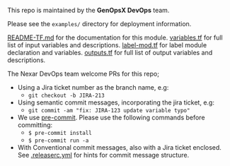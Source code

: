 This repo is maintained by the **GenOpsX DevOps** team.

Please see the `examples/` directory for deployment information.

[README-TF.md](./README-TF.md) for the documentation for this module.
[variables.tf](./variables.tf) for full list of input variables and descriptions.
[label-mod.tf](./label-mod.tf) for label module declaration and variables.
[outputs.tf](./outputs.tf) for full list of output variables and descriptions.

The Nexar DevOps team welcome PRs for this repo;
- Using a Jira ticket number as the branch name, e.g:
    - `git checkout -b JIRA-213`
- Using semantic commit messages, incorporating the jira ticket, e.g:
    - `git commit -am "fix: JIRA-123 update variable typo"`
- We use [pre-commit](https://pre-commit.com/#install).  Please use the following commands before committing:
    - `$ pre-commit install`
    - `$ pre-commit run -a`
- With Conventional commit messages, also with a Jira ticket enclosed.  See [.releaserc.yml](./.releaserc.yml) for hints for commit message structure.
